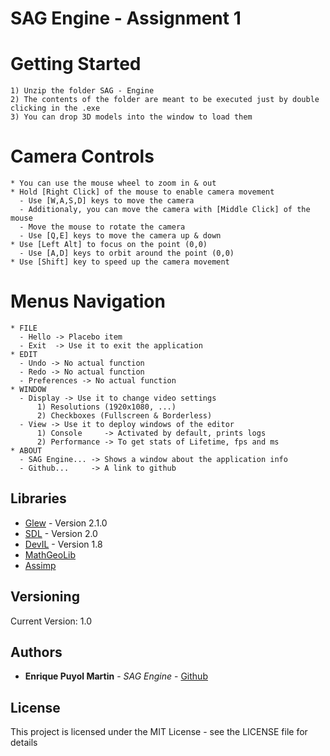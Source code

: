 # SAG Engine - Assignment 1

# Getting Started
```
1) Unzip the folder SAG - Engine
2) The contents of the folder are meant to be executed just by double clicking in the .exe
3) You can drop 3D models into the window to load them
```

# Camera Controls
```
* You can use the mouse wheel to zoom in & out
* Hold [Right Click] of the mouse to enable camera movement
  - Use [W,A,S,D] keys to move the camera
  - Additionaly, you can move the camera with [Middle Click] of the mouse
  - Move the mouse to rotate the camera
  - Use [Q,E] keys to move the camera up & down
* Use [Left Alt] to focus on the point (0,0)
  - Use [A,D] keys to orbit around the point (0,0)
* Use [Shift] key to speed up the camera movement
```

# Menus Navigation
```
* FILE
  - Hello -> Placebo item
  - Exit  -> Use it to exit the application
* EDIT
  - Undo -> No actual function
  - Redo -> No actual function
  - Preferences -> No actual function
* WINDOW
  - Display -> Use it to change video settings
      1) Resolutions (1920x1080, ...)
      2) Checkboxes (Fullscreen & Borderless)
  - View -> Use it to deploy windows of the editor
      1) Console     -> Activated by default, prints logs
      2) Performance -> To get stats of Lifetime, fps and ms
* ABOUT
  - SAG Engine... -> Shows a window about the application info
  - Github...     -> A link to github
```

## Libraries

* [Glew](http://glew.sourceforge.net/) - Version 2.1.0
* [SDL](https://www.libsdl.org/download-2.0.php) - Version 2.0
* [DevIL](http://openil.sourceforge.net/) - Version 1.8
* [MathGeoLib](https://github.com/juj/MathGeoLib)
* [Assimp](http://www.assimp.org/)

## Versioning

Current Version: 1.0

## Authors

* **Enrique Puyol Martin** - *SAG Engine* - [Github](https://github.com/EnriquePuyol/SAG-Engine)

## License

This project is licensed under the MIT License - see the LICENSE file for details

